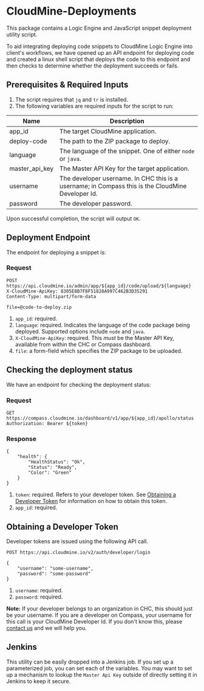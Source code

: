 # CloudMine-Deployments

This package contains a Logic Engine and JavaScript snippet deployment utility script. 

To aid integrating deploying code snippets to CloudMine Logic Engine into client's workflows, we have opened up an API endpoint for deploying code and created a linux shell script that deploys the code to this endpoint and then checks to determine whether the deployment succeeds or fails. 

## Prerequisites & Required Inputs

1. The script requires that `jq` and `tr` is installed. 
2. The following variables are required inputs for the script to run:

| Name  |  Description |
|---|---|
| app_id  |  The target CloudMine application. | 
| deploy-code	  | The path to the ZIP package to deploy.  | 
| language  |  The language of the snippet. One of either `node` or `java`. | 
| master_api_key | The Master API Key for the target application. |
| username | The developer username. In CHC this is a username; in Compass this is the CloudMine Developer Id. | 
| password | The developer password. | 

Upon successful completion, the script will output `OK`. 

## Deployment Endpoint
The endpoint for deploying a snippet is:

### Request
```http
POST https://api.cloudmine.io/admin/app/${app_id}/code/upload/${language}
X-CloudMine-ApiKey: 8305E8B7F8F51828A997C462B3D35291
Content-Type: multipart/form-data

file=@code-to-deploy.zip
```
1. `app_id`: required.
2. `language`: required. Indicates the language of the code package being deployed. Supported options include `node` and `java`. 
3. `X-CloudMine-ApiKey`: required. This *must* be the Master API Key, available from within the CHC or Compass dashboard. 
4. `file`: a form-field which specifies the ZIP package to be uploaded. 

## Checking the deployment status

We have an endpoint for checking the deployment status:

### Request 
```http
GET https://compass.cloudmine.io/dashboard/v1/app/${app_id}/apollo/status
Authorization: Bearer ${token}
```

### Response 
```http
{
    "health": {
        "HealthStatus": "Ok",
        "Status": "Ready",
        "Color": "Green"
    }
}
```
1. `token`: required. Refers to your developer token. See [Obtaining a Developer Token](#obtaining-a-developer-token) for information on how to obtain this token. 
2. `app_id`: required.


## Obtaining a Developer Token

Developer tokens are issued using the following API call. 

```http
POST https://api.cloudmine.io/v2/auth/developer/login

{
	"username": "some-username",
	"password": "some-password"
}
```
1. `username`: required. 
2. `password`: required. 

**Note:** If your developer belongs to an organization in CHC, this should just be your username. If you are a developer on Compass, your username for this call is your CloudMine Developer Id. If you don't know this, please [contact us](mailto:support@cloudmineinc.com) and we will help you.

## Jenkins

This utility can be easily dropped into a Jenkins job. If you set up a parameterized job, you can set each of the variables. You may want to set up a mechanism to lookup the `Master Api Key` outside of directly setting it in Jenkins to keep it secure.